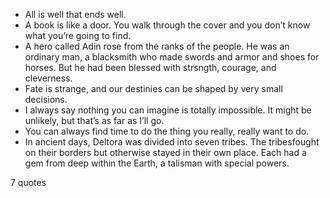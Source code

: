  - All is well that ends well.
 - A book is like a door. You walk through the cover and you don’t know what you’re going to find.
 - A hero called Adin rose from the ranks of the people. He was an ordinary man, a blacksmith who made swords and armor and shoes for horses. But he had been blessed with strsngth, courage, and cleverness.
 - Fate is strange, and our destinies can be shaped by very small decisions.
 - I always say nothing you can imagine is totally impossible. It might be unlikely, but that’s as far as I’ll go.
 - You can always find time to do the thing you really, really want to do.
 - In ancient days, Deltora was divided into seven tribes. The tribesfought on their borders but otherwise stayed in their own place. Each had a gem from deep within the Earth, a talisman with special powers.

7 quotes